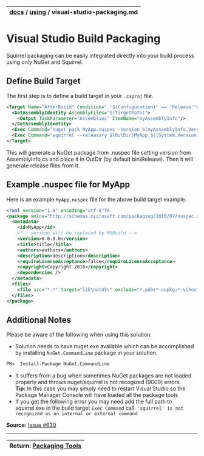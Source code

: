 | [docs](..)  / [using](.) / visual-studio-packaging.md
|:---|

# Visual Studio Build Packaging

Squirrel packaging can be easily integrated directly into your build process using only NuGet and Squirrel. 

## Define Build Target

The first step is to define a build target in your `.csproj` file.

```xml
<Target Name="AfterBuild" Condition=" '$(Configuration)' == 'Release'">
  <GetAssemblyIdentity AssemblyFiles="$(TargetPath)">
    <Output TaskParameter="Assemblies" ItemName="myAssemblyInfo"/>
  </GetAssemblyIdentity>
  <Exec Command="nuget pack MyApp.nuspec -Version %(myAssemblyInfo.Version) -Properties Configuration=Release -OutputDirectory $(OutDir) -BasePath $(OutDir)" />
  <Exec Command="squirrel --releasify $(OutDir)MyApp.$([System.Version]::Parse(%(myAssemblyInfo.Version)).ToString(3)).nupkg" />
</Target>
```

This will generate a NuGet package from .nuspec file setting version from AssemblyInfo.cs and place it in OutDir (by default bin\Release). Then it will generate release files from it.

## Example .nuspec file for MyApp

Here is an example `MyApp.nuspec` file for the above build target example.

```xml
<?xml version="1.0" encoding="utf-8"?>
<package xmlns="http://schemas.microsoft.com/packaging/2010/07/nuspec.xsd">
  <metadata>
    <id>MyApp</id>
    <!-- version will be replaced by MSBuild -->
    <version>0.0.0.0</version>
    <title>title</title>
    <authors>authors</authors>
    <description>description</description>
    <requireLicenseAcceptance>false</requireLicenseAcceptance>
    <copyright>Copyright 2016</copyright>
    <dependencies />
  </metadata>
  <files>
    <file src="*.*" target="lib\net45\" exclude="*.pdb;*.nupkg;*.vshost.*"/>
  </files>
</package>
```

## Additional Notes

Please be aware of the following when using this solution:

* Solution needs to have nuget.exe available which can be accomplished by installing `NuGet.CommandLine` package in your solution.  

```pm
PM>  Install-Package NuGet.CommandLine
```

* It suffers from a bug when sometimes NuGet packages are not loaded properly and throws nuget/squirrel is not recogized (9009) errors.  
 **Tip:** In this case you may simply need to restart Visual Studio so the Package Manager Console will have loaded all the package tools
* If you get the following error you may need add the full path to squirrel.exe in the build target `Exec Command` call. `'squirrel' is not recognized as an internal or external command`

**Source:** [Issue #630](https://github.com/Squirrel/Squirrel.Windows/issues/630)

---
| Return: [Packaging Tools](packaging-tools.md) |
|----|



